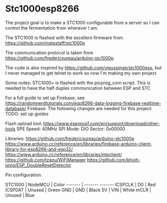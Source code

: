 # Stc1000esp8266

The project goal is to make a STC1000 configurable from a server so I can control the fermentation from wherever I am.

The STC1000 is flashed with the excellent firmware from https://github.com/matsstaff/stc1000p

The communication protocol is taken from https://github.com/fredericsureau/arduino-stc1000p

The code is also inspired by https://github.com/vieuxsinge/stc1000esp, but I never managed to get telnet to work so now I'm making my own project

Some notes:
STC1000+ is flashed with the picprog_com script. This is needed to have the half duplex communication between ESP and STC

For a full guide to set up Firebase, see https://randomnerdtutorials.com/esp8266-data-logging-firebase-realtime-database/
Firebase:
The following changes are needed for this project:
TODO: set up guides

Flash upload tool:
https://www.espressif.com/en/support/download/other-tools
SPE Speed: 40MHz
SPI Mode: DIO
Sector: 0x00000

Libraries:
https://github.com/fredericsureau/arduino-stc1000p
https://www.arduino.cc/reference/en/libraries/firebase-arduino-client-library-for-esp8266-and-esp32/
https://www.arduino.cc/reference/en/libraries/ntpclient/
https://github.com/tzapu/WiFiManager
https://github.com/khoih-prog/ESP_DoubleResetDetector


Pin configuration:

STC1000 | NodeMCU | Color
------- | -------   -------
ICSPCLK | D0      | Red
ICSPDAT | Unused  | Green
GND     | GND     | Black
5V      | VIN     | White
mCLR    | Unused  | Blue
